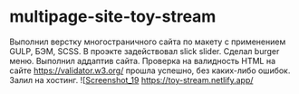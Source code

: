 ﻿# multipage-site-toy-stream
Выполнил верстку многостраничного сайта по макету с применением GULP, БЭМ, SCSS. 
В проэкте задействовал slick slider. 
Сделал burger меню. 
Выполнил аддаптив сайта. 
Проверка на валидность HTML на сайте https://validator.w3.org/ прошла успешно, без каких-либо ошибок.
Залил на хостинг.
![[Screenshot_19](https://toy-stream.netlify.app/)
https://toy-stream.netlify.app/
